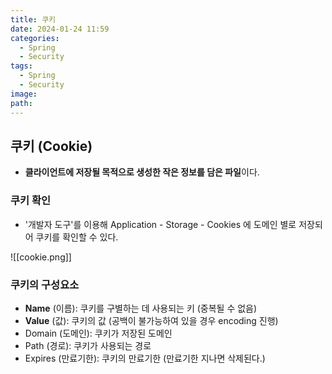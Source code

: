 ```yaml
---
title: 쿠키
date: 2024-01-24 11:59
categories:
  - Spring
  - Security
tags:
  - Spring
  - Security
image: 
path:
---
```


## 쿠키 (Cookie)
+ **클라이언트에 저장될 목적으로 생성한 작은 정보를 담은 파일**이다.

### 쿠키 확인
+ '개발자 도구'를 이용해 Application - Storage - Cookies 에 도메인 별로 저장되어 쿠키를 확인할 수 있다.

![[cookie.png]]
### 쿠키의 구성요소
- **Name** (이름): 쿠키를 구별하는 데 사용되는 키 (중복될 수 없음)
- **Value** (값): 쿠키의 값 (공백이 불가능하여 있을 경우 encoding 진행)
- Domain (도메인): 쿠키가 저장된 도메인
- Path (경로): 쿠키가 사용되는 경로
- Expires (만료기한): 쿠키의 만료기한 (만료기한 지나면 삭제된다.)